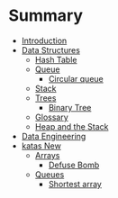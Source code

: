 # Summary

- [Introduction](./introduction.md)
- [Data Structures](./data-structures-and-algorithms/README.md)
    - [Hash Table](./data-structures-and-algorithms/hash_table.md)
    - [Queue](./data-structures-and-algorithms/queues/queue.md)
      - [Circular queue](./data-structures-and-algorithms/queues/circular_queue.md)
    - [Stack](./data-structures-and-algorithms/stack.md)
    - [Trees](./data-structures-and-algorithms/trees/trees.md)
      - [Binary Tree](./data-structures-and-algorithms/trees/binary_tree.md)
  - [Glossary](./data-structures-and-algorithms/glossary.md)
  - [Heap and the Stack](./data-structures-and-algorithms/heap_and_the_stack.md)
- [Data Engineering](./data-engineering/README.md)
- [katas New](./katas-new/README.md)
  - [Arrays]()
    - [Defuse Bomb](./katas-new/arrays/defuse_bomb.md) 
  - [Queues]()
    - [Shortest array](./katas-new/queues/shortest_subarray.md)
  
    

  